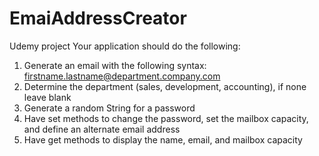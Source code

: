 # EmaiAddressCreator
Udemy project
Your application should do the following: 
1. Generate an email with the following syntax: firstname.lastname@department.company.com 
2. Determine the department (sales, development, accounting), if none leave blank 
3. Generate a random String for a password 
4. Have set methods to change the password, set the mailbox capacity, and define an alternate email address 
5. Have get methods to display the name, email, and mailbox capacity
